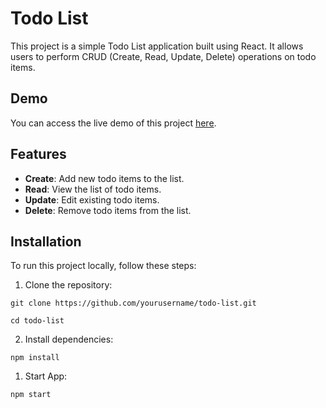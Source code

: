 # Todo List

This project is a simple Todo List application built using React. It allows users to perform CRUD (Create, Read, Update, Delete) operations on todo items.

## Demo

You can access the live demo of this project [here](https://bucolic-melba-46c7a7.netlify.app/).

## Features

- **Create**: Add new todo items to the list.
- **Read**: View the list of todo items.
- **Update**: Edit existing todo items.
- **Delete**: Remove todo items from the list.

## Installation

To run this project locally, follow these steps:

1. Clone the repository:

`git clone https://github.com/yourusername/todo-list.git`

`cd todo-list`

2. Install dependencies:

`npm install`

1. Start App:

`npm start`

